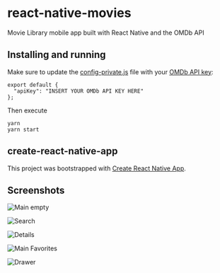 react-native-movies
=================

Movie Library mobile app built with React Native and the OMDb API

Installing and running
--------

Make sure to update the [config-private.js](https://github.com/Maluen/react-native-movies/blob/master/config-private.js) file with your [OMDb API key](http://www.omdbapi.com/):

```
export default {
  "apiKey": "INSERT YOUR OMDb API KEY HERE"
};
```

Then execute

```
yarn
yarn start
```

create-react-native-app
--------

This project was bootstrapped with [Create React Native App](https://github.com/Maluen/react-native-movies/blob/master/config-private.js).

Screenshots
--------

![Main empty](/screenshots/main-empty.png "Main empty")

![Search](/screenshots/search.png "Search")

![Details](/screenshots/details.png "Details")

![Main Favorites](/screenshots/main-favorites.png "Main Favorites")

![Drawer](/screenshots/drawer.png "Drawer")
